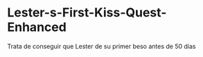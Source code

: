 # Lester-s-First-Kiss-Quest-Enhanced
Trata de conseguir que Lester de su primer beso antes de 50 días
